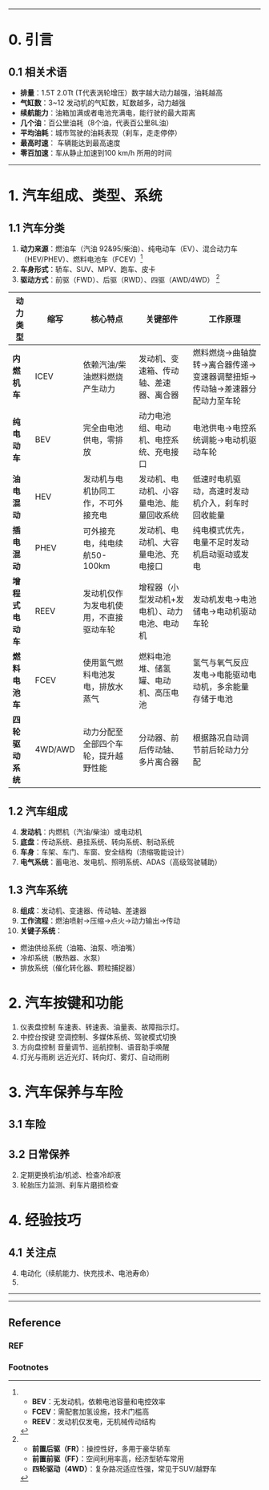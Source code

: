 ```table-of-contents
```
---
# 0. 引言
## 0.1 相关术语 
- **排量**：1.5T 2.0Tt (T代表涡轮增压）数字越大动力越强，油耗越高
- **气缸数**：3~12 发动机的气缸数，缸数越多，动力越强
- **续航能力**：油箱加满或者电池充满电，能行驶的最大距离
- **几个油**：百公里油耗（8个油，代表百公里8L油）
- **平均油耗**：城市驾驶的油耗表现（刹车，走走停停）
- **最高时速**： 车辆能达到最高速度
- **零百加速**：车从静止加速到100 km/h 所用的时间
----
# 1. 汽车组成、类型、系统 
## 1.1 汽车分类 
1. **动力来源**：燃油车（汽油 92&95/柴油）、纯电动车（EV）、混合动力车（HEV/PHEV）、燃料电池车（FCEV）[^1]
2. **车身形式**：轿车、SUV、MPV、跑车、皮卡
3. **驱动方式**：前驱（FWD）、后驱（RWD）、四驱（AWD/4WD） [^2]

| **动力类型**   | **缩写**  | **核心特点**            | **关键部件**                 | **工作原理**                                    |
| ---------- | ------- | ------------------- | ------------------------ | ------------------------------------------- |
| **内燃机车**   | ICEV    | 依赖汽油/柴油燃料燃烧产生动力     | 发动机、变速箱、传动轴、差速器、离合器      | 燃料燃烧→曲轴旋转→离合器传递→变速器调整扭矩→传动轴→差速器分配动力至车轮 <br> |
| **纯电动车**   | BEV     | 完全由电池供电，零排放         | 动力电池组、电动机、电控系统、充电接口 <br> | 电池供电→电控系统调能→电动机驱动车轮                         |
| **油电混动**   | HEV     | 发动机与电机协同工作，不可外接充电   | 发动机、电动机、小容量电池、能量回收系统     | 低速时电机驱动，高速时发动机介入，刹车时回收能量                    |
| **插电混动**   | PHEV    | 可外接充电，纯电续航50-100km  | 发动机、电动机、大容量电池、充电接口 <br>  | 纯电模式优先，电量不足时发动机启动驱动或发电                      |
| **增程式电动车** | REEV    | 发动机仅作为发电机使用，不直接驱动车轮 | 增程器（小型发动机+发电机）、动力电池、电动机  | 发动机发电→电池储电→电动机驱动车轮                          |
| **燃料电池车**  | FCEV    | 使用氢气燃料电池发电，排放水蒸气    | 燃料电池堆、储氢罐、电动机、高压电池 <br>  | 氢气与氧气反应发电→电能驱动电动机，多余能量存储于电池                 |
| **四轮驱动系统** | 4WD/AWD | 动力分配至全部四个车轮，提升越野性能  | 分动器、前后传动轴、多片离合器 <br>     | 根据路况自动调节前后轮动力分配                             |
## 1.2 汽车组成 
4. **发动机**：内燃机（汽油/柴油）或电动机 
5. **底盘**：传动系统、悬挂系统、转向系统、制动系统 
6. **车身**：车架、车门、车窗、安全结构（溃缩吸能设计） 
7. **电气系统**：蓄电池、发电机、照明系统、ADAS（高级驾驶辅助）
## 1.3 汽车系统 
8. **组成**：发动机、变速器、传动轴、差速器
9. **工作流程**：燃油喷射→压缩→点火→动力输出→传动
10. **关键子系统**：
 - 燃油供给系统（油箱、油泵、喷油嘴）
 - 冷却系统（散热器、水泵）
 - 排放系统（催化转化器、颗粒捕捉器）

# 2. 汽车按键和功能 
1. 仪表盘控制
车速表、转速表、油量表、故障指示灯。
2. 中控台按键
空调控制、多媒体系统、驾驶模式切换
1. 方向盘控制
音量调节、巡航控制、语音助手唤醒 
1. 灯光与雨刷
远近光灯、转向灯、雾灯、自动雨刷 


# 3. 汽车保养与车险 
## 3.1 车险 


## 3.2 日常保养 
2. 定期更换机油/机滤、检查冷却液 
3. 轮胎压力监测、刹车片磨损检查



# 4. 经验技巧 
## 4.1 关注点 
4. 电动化（续航能力、快充技术、电池寿命）
5. 



---
---
## Reference 
### REF 


### Footnotes

[^1]: - **BEV**：无发动机，依赖电池容量和电控效率
	- **FCEV**：需配套加氢设施，技术门槛高
	- **REEV**：发动机仅发电，无机械传动结构
[^2]: - **前置后驱（FR）**：操控性好，多用于豪华轿车
	- **前置前驱（FF）**：空间利用率高，经济型轿车常用
	- **四轮驱动（4WD）**：复杂路况适应性强，常见于SUV/越野车
